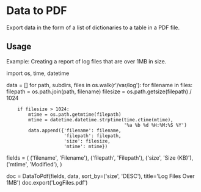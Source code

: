 Data to PDF
===========

Export data in the form of a list of dictionaries to a table in a PDF file.

Usage
-----

Example: Creating a report of log files that are over 1MB in size.

import os, time, datetime

data = []
for path, subdirs, files in os.walk(r'/var/log'):
    for filename in files:
        filepath = os.path.join(path, filename)
        filesize = os.path.getsize(filepath) / 1024
        
        if filesize > 1024:
            mtime = os.path.getmtime(filepath)
            mtime = datetime.datetime.strptime(time.ctime(mtime),
                                               '%a %b %d %H:%M:%S %Y')
            data.append({'filename': filename,
                         'filepath': filepath,
                         'size': filesize,
                         'mtime': mtime})
                        
fields = (
    ('filename', 'Filename'),
    ('filepath', 'Filepath'),
    ('size', 'Size (KB)'),
    ('mtime', 'Modified'),
)

doc = DataToPdf(fields, data, sort_by=('size', 'DESC'),
                title='Log Files Over 1MB')
doc.export('LogFiles.pdf')